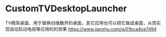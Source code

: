 # CustomTVDesktopLauncher
TV精简桌面、用于替换创维酷开的桌面，其它应用也可以把它做成桌面，从而实现自动启动电视等应用的的效果
https://www.jianshu.com/p/01bca4ce7494
